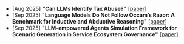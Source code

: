 * [Aug 2025] **"Can LLMs Identify Tax Abuse?"** [[paper](https://www.arxiv.org/abs/2508.20097)]
* [Sep 2025] **"Language Models Do Not Follow Occam’s Razor: A Benchmark for Inductive and Abductive Reasoning"** [[paper](https://arxiv.org/abs/2509.03345)]
* [Sep 2025] **"LLM-empowered Agents Simulation Framework for Scenario Generation in Service Ecosystem Governance"** [[paper](https://arxiv.org/abs/2509.01441)]
